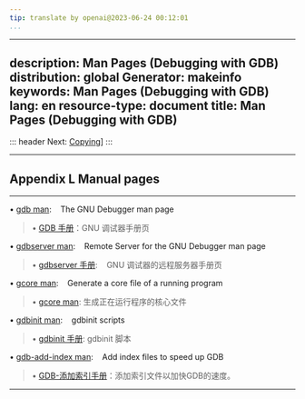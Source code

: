 ```yaml
---
tip: translate by openai@2023-06-24 00:12:01
...
```

---
description: Man Pages (Debugging with GDB)
distribution: global
Generator: makeinfo
keywords: Man Pages (Debugging with GDB)
lang: en
resource-type: document
title: Man Pages (Debugging with GDB)
---
::: header
Next: [Copying](Copying.html#Copying)]
:::

---

## Appendix L Manual pages

---


• [gdb man](gdb-man.html#gdb-man):                                                      The GNU Debugger man page

> • [GDB 手册](gdb-man.html#gdb-man)：GNU 调试器手册页

• [gdbserver man](gdbserver-man.html#gdbserver-man):                                    Remote Server for the GNU Debugger man page

> • [gdbserver 手册](gdbserver-man.html#gdbserver-man):                                    GNU 调试器的远程服务器手册页

• [gcore man](gcore-man.html#gcore-man):                                                Generate a core file of a running program

> • [gcore man](gcore-man.html#gcore-man): 生成正在运行程序的核心文件

• [gdbinit man](gdbinit-man.html#gdbinit-man):                                          gdbinit scripts

> • [gdbinit 手册](gdbinit-man.html#gdbinit-man): gdbinit 脚本

• [gdb-add-index man](gdb_002dadd_002dindex-man.html#gdb_002dadd_002dindex-man):        Add index files to speed up GDB

> • [GDB-添加索引手册](gdb_002dadd_002dindex-man.html#gdb_002dadd_002dindex-man)：添加索引文件以加快GDB的速度。

---
